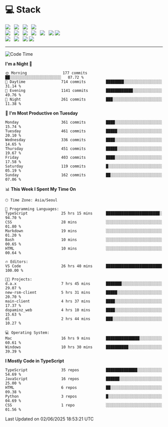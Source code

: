 <h1>💻 Stack</h1>
<div>
 <!-- badge : https://shields.io/ -->
 <!-- icon : https://simpleicons.org/?q=Get -->
 <img src="https://img.shields.io/badge/HTML5-e74c3c?style=flat-square&logo=HTML5&logoColor=white"/> &nbsp 
 <img src="https://img.shields.io/badge/CSS3-0A84FF?style=flat-square&logo=CSS3&logoColor=white"/> &nbsp 
 <img src="https://img.shields.io/badge/JavaScript-FFCD11?style=flat-square&logo=JavaScript&logoColor=white"/> &nbsp 
 <img src="https://img.shields.io/badge/TypeScript-3075C0?style=flat-square&logo=TypeScript&logoColor=white"/>
 <br/>
 <img src="https://img.shields.io/badge/Next-000000?style=flat-square&logo=nextdotjs&logoColor=white"/> &nbsp 
 <img src="https://img.shields.io/badge/React-00BCF6?style=flat-square&logo=React&logoColor=white"/> &nbsp 
 <img src="https://img.shields.io/badge/Redux-764ABC?style=flat-square&logo=Redux&logoColor=white"/> &nbsp
 <img src="https://img.shields.io/badge/Recoil-3578E5?style=flat-square&logo=recoil&logoColor=white"/> &nbsp
 <img src="https://img.shields.io/badge/React-Query-FF4154?style=flat-square&logo=reactquery&logoColor=white"/> &nbsp 
 <img src="https://img.shields.io/badge/styled%2Dcomponents-DB7093?style=flat-square&logo=styled%2Dcomponents&logoColor=white"/>
 <img src="https://img.shields.io/badge/CSS Modules-000000?style=flat-square&logo=CSS Modules&logoColor=white"/> &nbsp 
 <br/>
 <img src="https://img.shields.io/badge/Node-339933?style=flat-square&logo=Node.js&logoColor=white"/> &nbsp 
 <img src="https://img.shields.io/badge/Express-000000?style=flat-square&logo=Express&logoColor=white"/> &nbsp 
 <img src="https://img.shields.io/badge/MongoDB-47A248?style=flat-square&logo=MongoDB&logoColor=white"/>
 <img src="https://img.shields.io/badge/MariaDB-003545?style=flat-square&logo=mariadb&logoColor=white"/>
</div>

<hr>

<!--START_SECTION:waka-->
![Code Time](http://img.shields.io/badge/Code%20Time-2%2C469%20hrs%208%20mins-blue)

**I'm a Night 🦉** 

```text
🌞 Morning                177 commits         ██░░░░░░░░░░░░░░░░░░░░░░░   07.72 % 
🌆 Daytime                714 commits         ████████░░░░░░░░░░░░░░░░░   31.14 % 
🌃 Evening                1141 commits        ████████████░░░░░░░░░░░░░   49.76 % 
🌙 Night                  261 commits         ███░░░░░░░░░░░░░░░░░░░░░░   11.38 % 
```
📅 **I'm Most Productive on Tuesday** 

```text
Monday                   361 commits         ████░░░░░░░░░░░░░░░░░░░░░   15.74 % 
Tuesday                  461 commits         █████░░░░░░░░░░░░░░░░░░░░   20.10 % 
Wednesday                336 commits         ████░░░░░░░░░░░░░░░░░░░░░   14.65 % 
Thursday                 451 commits         █████░░░░░░░░░░░░░░░░░░░░   19.67 % 
Friday                   403 commits         ████░░░░░░░░░░░░░░░░░░░░░   17.58 % 
Saturday                 119 commits         █░░░░░░░░░░░░░░░░░░░░░░░░   05.19 % 
Sunday                   162 commits         ██░░░░░░░░░░░░░░░░░░░░░░░   07.06 % 
```


📊 **This Week I Spent My Time On** 

```text
🕑︎ Time Zone: Asia/Seoul

💬 Programming Languages: 
TypeScript               25 hrs 15 mins      ████████████████████████░   94.70 % 
CSS                      28 mins             ░░░░░░░░░░░░░░░░░░░░░░░░░   01.80 % 
Markdown                 19 mins             ░░░░░░░░░░░░░░░░░░░░░░░░░   01.20 % 
Bash                     10 mins             ░░░░░░░░░░░░░░░░░░░░░░░░░   00.65 % 
HTML                     10 mins             ░░░░░░░░░░░░░░░░░░░░░░░░░   00.64 % 

🔥 Editors: 
VS Code                  26 hrs 40 mins      █████████████████████████   100.00 % 

🐱‍💻 Projects: 
d.a.x                    7 hrs 45 mins       ███████░░░░░░░░░░░░░░░░░░   29.07 % 
new-rsm-client           5 hrs 31 mins       █████░░░░░░░░░░░░░░░░░░░░   20.70 % 
main-client              4 hrs 37 mins       ████░░░░░░░░░░░░░░░░░░░░░   17.37 % 
dopaminz_web             4 hrs 10 mins       ████░░░░░░░░░░░░░░░░░░░░░   15.63 % 
dl                       2 hrs 44 mins       ███░░░░░░░░░░░░░░░░░░░░░░   10.27 % 

💻 Operating System: 
Mac                      16 hrs 9 mins       ███████████████░░░░░░░░░░   60.61 % 
Windows                  10 hrs 30 mins      ██████████░░░░░░░░░░░░░░░   39.39 % 
```

**I Mostly Code in TypeScript** 

```text
TypeScript               35 repos            ██████████████░░░░░░░░░░░   54.69 % 
JavaScript               16 repos            ██████░░░░░░░░░░░░░░░░░░░   25.00 % 
HTML                     6 repos             ██░░░░░░░░░░░░░░░░░░░░░░░   09.38 % 
Python                   3 repos             █░░░░░░░░░░░░░░░░░░░░░░░░   04.69 % 
CSS                      1 repo              ░░░░░░░░░░░░░░░░░░░░░░░░░   01.56 % 
```




 Last Updated on 02/06/2025 18:53:21 UTC
<!--END_SECTION:waka-->
